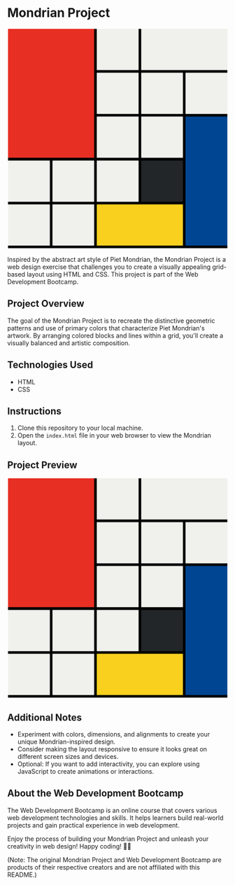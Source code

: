 # Mondrian Project

![Mondrian Project Screenshot](Mondrian_Project_Screenshot.png)

Inspired by the abstract art style of Piet Mondrian, the Mondrian Project is a web design exercise that challenges you to create a visually appealing grid-based layout using HTML and CSS. This project is part of the Web Development Bootcamp.

## Project Overview

The goal of the Mondrian Project is to recreate the distinctive geometric patterns and use of primary colors that characterize Piet Mondrian's artwork. By arranging colored blocks and lines within a grid, you'll create a visually balanced and artistic composition.

## Technologies Used

- HTML
- CSS

## Instructions

1. Clone this repository to your local machine.
2. Open the `index.html` file in your web browser to view the Mondrian layout.

## Project Preview

![Mondrian Project Screenshot](Mondrian_Project_Screenshot.png)

## Additional Notes

- Experiment with colors, dimensions, and alignments to create your unique Mondrian-inspired design.
- Consider making the layout responsive to ensure it looks great on different screen sizes and devices.
- Optional: If you want to add interactivity, you can explore using JavaScript to create animations or interactions.

## About the Web Development Bootcamp

The Web Development Bootcamp is an online course that covers various web development technologies and skills. It helps learners build real-world projects and gain practical experience in web development.

Enjoy the process of building your Mondrian Project and unleash your creativity in web design! Happy coding! 🎨🚀

(Note: The original Mondrian Project and Web Development Bootcamp are products of their respective creators and are not affiliated with this README.)
